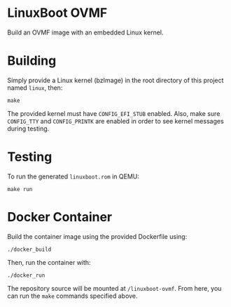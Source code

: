 # LinuxBoot OVMF

Build an OVMF image with an embedded Linux kernel.

# Building

Simply provide a Linux kernel (bzImage) in the root directory of this project named `linux`, then:

```
make
```

The provided kernel must have `CONFIG_EFI_STUB` enabled. Also, make sure `CONFIG_TTY` and `CONFIG_PRINTK` are enabled in order to see kernel messages during testing.

# Testing

To run the generated `linuxboot.rom` in QEMU:

```
make run
```

# Docker Container

Build the container image using the provided Dockerfile using:

```
./docker_build
```

Then, run the container with:

```
./docker_run
```

The repository source will be mounted at `/linuxboot-ovmf`. From here, you can run the `make` commands specified above.